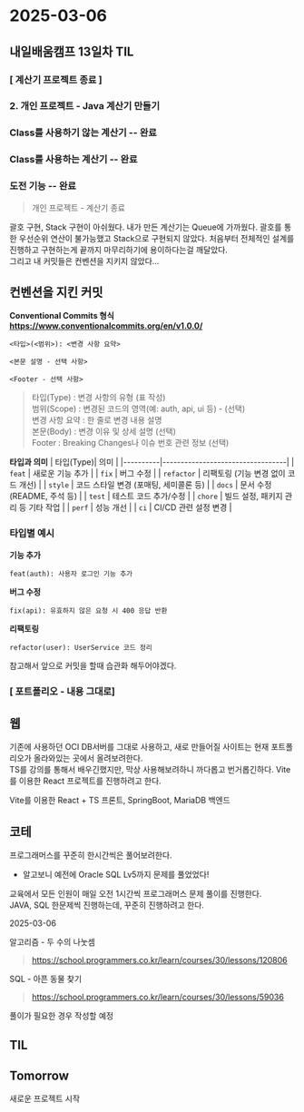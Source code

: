 # 2025-03-06
## 내일배움캠프 13일차 TIL

### [ 계산기 프로젝트 종료 ]

### 2. 개인 프로젝트 - Java 계산기 만들기

### Class를 사용하기 않는 계산기 -- 완료

### Class를 사용하는 계산기 -- 완료

### 도전 기능 -- 완료

> 개인 프로젝트 - 계산기 종료  

괄호 구현, Stack 구현이 아쉬웠다. 내가 만든 계산기는 Queue에 가까웠다.
괄호를 통한 우선순위 연산이 불가능했고 Stack으로 구현되지 않았다.
처음부터 전체적인 설계를 진행하고 구현하는게 끝까지 마무리하기에 용이하다는걸 깨달았다.  
그리고 내 커밋들은 컨벤션을 지키지 않았다...

## 컨벤션을 지킨 커밋

**Conventional Commits 형식**  
**https://www.conventionalcommits.org/en/v1.0.0/**

```text
<타입>(<범위>): <변경 사항 요약>

<본문 설명 - 선택 사항>

<Footer - 선택 사항>
```

> 타입(Type) : 변경 사항의 유형 (표 작성)  
> 범위(Scope) : 변경된 코드의 영역(예: auth, api, ui 등) - (선택)  
> 변경 사항 요약 : 한 줄로 변경 내용 설명  
> 본문(Body) : 변경 이유 및 상세 설명 (선택)  
> Footer : Breaking Changes나 이슈 번호 관련 정보 (선택)

**타입과 의미**
| 타입(Type)| 의미                              |
|----------|----------------------------------|
| `feat`   | 새로운 기능 추가                  |
| `fix`    | 버그 수정                        |
| `refactor` | 리팩토링 (기능 변경 없이 코드 개선) |
| `style`  | 코드 스타일 변경 (포매팅, 세미콜론 등) |
| `docs`   | 문서 수정 (README, 주석 등)       |
| `test`   | 테스트 코드 추가/수정            |
| `chore`  | 빌드 설정, 패키지 관리 등 기타 작업 |
| `perf`   | 성능 개선                        |
| `ci`     | CI/CD 관련 설정 변경              |

### 타입별 예시

**기능 추가**
```
feat(auth): 사용자 로그인 기능 추가
```
**버그 수정**
```
fix(api): 유효하지 않은 요청 시 400 응답 반환
```
**리팩토링**
```
refactor(user): UserService 코드 정리
```

참고해서 앞으로 커밋을 할때 습관화 해두어야겠다.



### [ 포트폴리오 - 내용 그대로]

## 웹
기존에 사용하던 OCI DB서버를 그대로 사용하고, 새로 만들어질 사이트는 현재 포트폴리오가 올라와있는 곳에서 올려보려한다.  
TS를 강의를 통해서 배우긴했지만, 막상 사용해보려하니 까다롭고 번거롭긴하다.  Vite를 이용한 React 프로젝트를 진행하려고 한다.

Vite를 이용한 React + TS 프론트, SpringBoot, MariaDB 백엔드

## 코테
프로그래머스를 꾸준히 한시간씩은 풀어보려한다.  
- 알고보니 예전에 Oracle SQL Lv5까지 문제를 풀었었다!  
 
교육에서 모든 인원이 매일 오전 1시간씩 프로그래머스 문제 풀이를 진행한다.  
JAVA, SQL 한문제씩 진행하는데, 꾸준히 진행하려고 한다.

2025-03-06  

알고리즘 - 두 수의 나눗셈  
> https://school.programmers.co.kr/learn/courses/30/lessons/120806

SQL - 아픈 동물 찾기
> https://school.programmers.co.kr/learn/courses/30/lessons/59036

풀이가 필요한 경우 작성할 예정


## TIL


## Tomorrow

새로운 프로젝트 시작